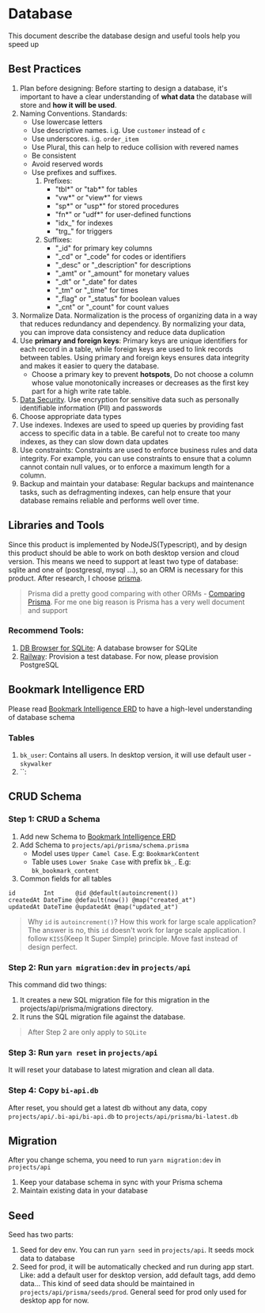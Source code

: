 # Database

This document describe the database design and useful tools help you speed up

## Best Practices

1. Plan before designing: Before starting to design a database, it's important to have a clear understanding of **what data** the database will store and **how it will be used**.
2. Naming Conventions. Standards:
   - Use lowercase letters
   - Use descriptive names. i.g. Use `customer` instead of `c`
   - Use underscores. i.g. `order_item`
   - Use Plural, this can help to reduce collision with revered names
   - Be consistent
   - Avoid reserved words
   - Use prefixes and suffixes.
     1. Prefixes:
        - "tbl*" or "tab*" for tables
        - "vw*" or "view*" for views
        - "sp*" or "usp*" for stored procedures
        - "fn*" or "udf*" for user-defined functions
        - "idx\_" for indexes
        - "trg\_" for triggers
     2. Suffixes:
        - "\_id" for primary key columns
        - "\_cd" or "\_code" for codes or identifiers
        - "\_desc" or "\_description" for descriptions
        - "\_amt" or "\_amount" for monetary values
        - "\_dt" or "\_date" for dates
        - "\_tm" or "\_time" for times
        - "\_flag" or "\_status" for boolean values
        - "\_cnt" or "\_count" for count values
3. Normalize Data. Normalization is the process of organizing data in a way that reduces redundancy and dependency. By normalizing your data, you can improve data consistency and reduce data duplication
4. Use **primary and foreign keys**: Primary keys are unique identifiers for each record in a table, while foreign keys are used to link records between tables. Using primary and foreign keys ensures data integrity and makes it easier to query the database.
   - Choose a primary key to prevent **hotspots**, Do not choose a column whose value monotonically increases or decreases as the first key part for a high write rate table.
5. [Data Security](https://www.integrate.io/the-complete-guide-to-data-security/). Use encryption for sensitive data such as personally identifiable information (PII) and passwords
6. Choose appropriate data types
7. Use indexes. Indexes are used to speed up queries by providing fast access to specific data in a table. Be careful not to create too many indexes, as they can slow down data updates
8. Use constraints: Constraints are used to enforce business rules and data integrity. For example, you can use constraints to ensure that a column cannot contain null values, or to enforce a maximum length for a column.
9. Backup and maintain your database: Regular backups and maintenance tasks, such as defragmenting indexes, can help ensure that your database remains reliable and performs well over time.

## Libraries and Tools

Since this product is implemented by NodeJS(Typescript), and by design this product should be able to work on both desktop version and cloud version. This means we need to support at least two type of database: sqlite and one of (postgresql, mysql ...), so an ORM is necessary for this product. After research, I choose [prisma](https://www.prisma.io/).

> Prisma did a pretty good comparing with other ORMs - [Comparing Prisma](https://www.prisma.io/docs/concepts/more/comparisons). For me one big reason is Prisma has a very well document and support

### Recommend Tools:

1. [DB Browser for SQLite](https://sqlitebrowser.org/): A database browser for SQLite
2. [Railway](https://railway.app/): Provision a test database. For now, please provision PostgreSQL

## Bookmark Intelligence ERD

Please read [Bookmark Intelligence ERD](https://lucid.app/lucidchart/2bac9da0-4e10-491c-a509-eb68ba695403/edit?beaconFlowId=0AB803401E4957D7&invitationId=inv_77370d48-ebf7-41ed-b3dd-ac1856bcb367&page=0_0#) to have a high-level understanding of database schema

### Tables

1. `bk_user`: Contains all users. In desktop version, it will use default user - `skywalker`
2. ``:

## CRUD Schema

### Step 1: CRUD a Schema

1. Add new Schema to [Bookmark Intelligence ERD](https://lucid.app/lucidchart/2bac9da0-4e10-491c-a509-eb68ba695403/edit?beaconFlowId=0AB803401E4957D7&invitationId=inv_77370d48-ebf7-41ed-b3dd-ac1856bcb367&page=0_0#)
2. Add Schema to `projects/api/prisma/schema.prisma`
   - Model uses `Upper Camel Case`. E.g: `BookmarkContent`
   - Table uses `Lower Snake Case` with prefix `bk_`. E.g: `bk_bookmark_content`
3. Common fields for all tables

```
id        Int      @id @default(autoincrement())
createdAt DateTime @default(now()) @map("created_at")
updatedAt DateTime @updatedAt @map("updated_at")
```

> Why `id` is `autoincrement()`? How this work for large scale application?
> The answer is no, this `id` doesn't work for large scale application. I follow `KISS`(Keep It Super Simple) principle. Move fast instead of design perfect.

### Step 2: Run `yarn migration:dev` in `projects/api`

This command did two things:

1. It creates a new SQL migration file for this migration in the projects/api/prisma/migrations directory.
2. It runs the SQL migration file against the database.

> After Step 2 are only apply to `SQLite`

### Step 3: Run `yarn reset` in `projects/api`

It will reset your database to latest migration and clean all data.

### Step 4: Copy `bi-api.db`

After reset, you should get a latest db without any data, copy `projects/api/.bi-api/bi-api.db` to `projects/api/prisma/bi-latest.db`

## Migration

After you change schema, you need to run `yarn migration:dev` in `projects/api`

1. Keep your database schema in sync with your Prisma schema
2. Maintain existing data in your database

## Seed

Seed has two parts:

1. Seed for dev env. You can run `yarn seed` in `projects/api`. It seeds mock data to database
2. Seed for prod, it will be automatically checked and run during app start. Like: add a default user for desktop version, add default tags, add demo data... This kind of seed data should be maintained in `projects/api/prisma/seeds/prod`. General seed for prod only used for desktop app for now.
